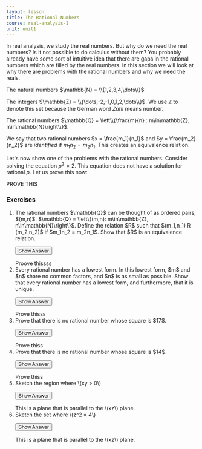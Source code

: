 ```yaml
---
layout: lesson
title: The Rational Numbers
course: real-analysis-I
unit: unit1
---
```


In real analysis, we study the real numbers. But why do we need the real numbers? Is it not possible to do calculus without them? You probably already have some sort of intuitive idea that there are gaps in the rational numbers which are filled by the real numbers. In this section we will look at why there are problems with the rational numbers and why we need the reals.

The natural numbers $\mathbb{N} = \\{1,2,3,4,\dots\\}$

The integers $\mathbb{Z} = \\{\dots,-2,-1,0,1,2,\dots\\}$. We use $\mathbb{Z}$ to denote this set because the German word *Zahl* means number. 

The rational numbers $\mathbb{Q} = \left\\{\frac{m}{n} : m\in\mathbb{Z}, n\in\mathbb{N}\right\\}$.

We say that two rational numbers $x = \frac{m_1}{n_1}$ and $y = \frac{m_2}{n_2}$ are *identified* if $m_1n_2 = m_2n_1$. This creates an equivalence relation. 

Let's now show one of the problems with the rational numbers. Consider solving the equation $p^2 = 2$. This equation does not have a solution for rational $p$. Let us prove this now:

PROVE THIS

### Exercises
<ol> 
<li><div> The rational numbers $\mathbb{Q}$ can be thought of as ordered pairs, $(m,n)$: $\mathbb{Q} = \left\{(m,n): m\in\mathbb{Z}, n\in\mathbb{N}\right\}$. Define the relation $R$ such that $(m_1,n_1) R (m_2,n_2)$ if $m_1n_2 = m_2n_1$. Show that $R$ is an equivalence relation. </div>

<button onclick="myFunction('answer1')" class="answerButton">Show Answer</button>
<div  id="answer1" class="answer">
Proove thissss
</div> </li>

<li> <div>  Every rational number has a lowest form. In this lowest form, $m$ and $n$ share no common factors, and $n$ is as small as possible. Show that every rational number has a lowest form, and furthermore, that it is unique. </div>

<button onclick="myFunction('answer2')" class="answerButton">Show Answer</button>
<div  id="answer2" class="answer">
Prove thisss
</div> </li>

<li> <div> Prove that there is no rational number whose square is $17$. </div>

<button onclick="myFunction('answer3')" class="answerButton">Show Answer</button>
<div  id="answer3" class="answer">
Prove thiss
</div> </li>

<li> <div> Prove that there is no rational number whose square is $14$. </div>

<button onclick="myFunction('answer4')" class="answerButton">Show Answer</button>
<div  id="answer4" class="answer">
Prove thiss
</div> </li>

<li> <div> Sketch the region where \(xy > 0\) </div>

<button onclick="myFunction('answer5')" class="answerButton">Show Answer</button>
<div  id="answer5" class="answer">
This is a plane that is parallel to the \(xz\) plane. 
</div> </li>
<li> <div> Sketch the set where \(z^2 = 4\) </div>

<button onclick="myFunction('answer6')" class="answerButton">Show Answer</button>
<div  id="answer6" class="answer">
This is a plane that is parallel to the \(xz\) plane. 
</div> </li>
</ol>
